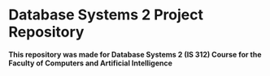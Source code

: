 <h1>Database Systems 2 Project Repository</h1>

<p><b>This repository was made for Database Systems 2 (IS 312) Course for the Faculty of Computers and Artificial Intelligence</b></p>       

